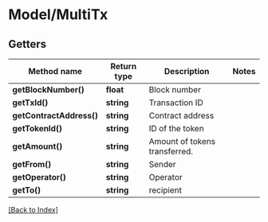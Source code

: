 # Model/MultiTx

## Getters

Method name | Return type | Description | Notes
------------ | ------------- | ------------- | -------------
**getBlockNumber()** | **float** | Block number |
**getTxId()** | **string** | Transaction ID |
**getContractAddress()** | **string** | Contract address |
**getTokenId()** | **string** | ID of the token |
**getAmount()** | **string** | Amount of tokens transferred. |
**getFrom()** | **string** | Sender |
**getOperator()** | **string** | Operator |
**getTo()** | **string** | recipient |

[[Back to Index]](../index.md)
